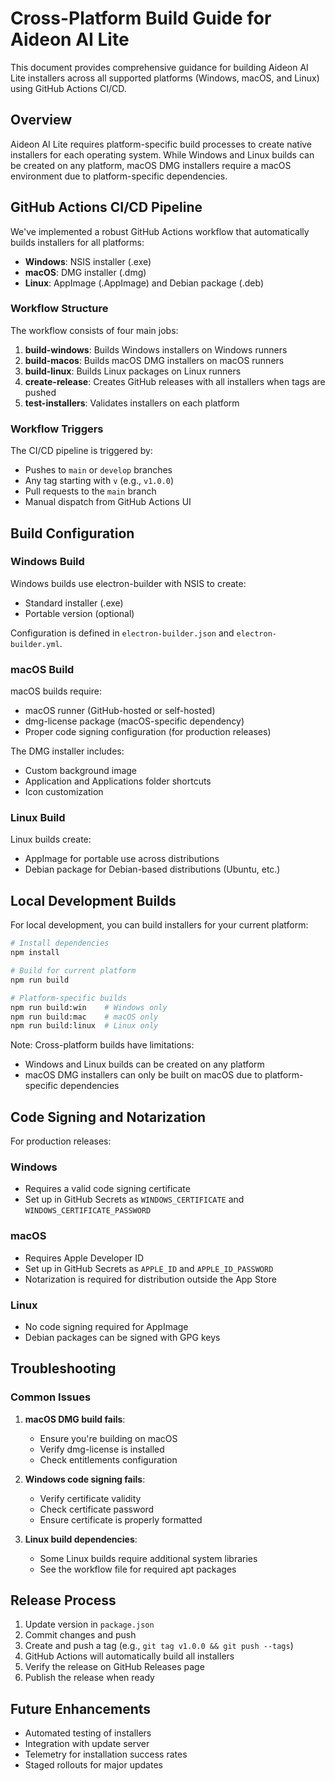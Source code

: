 # Cross-Platform Build Guide for Aideon AI Lite

This document provides comprehensive guidance for building Aideon AI Lite installers across all supported platforms (Windows, macOS, and Linux) using GitHub Actions CI/CD.

## Overview

Aideon AI Lite requires platform-specific build processes to create native installers for each operating system. While Windows and Linux builds can be created on any platform, macOS DMG installers require a macOS environment due to platform-specific dependencies.

## GitHub Actions CI/CD Pipeline

We've implemented a robust GitHub Actions workflow that automatically builds installers for all platforms:

- **Windows**: NSIS installer (.exe)
- **macOS**: DMG installer (.dmg)
- **Linux**: AppImage (.AppImage) and Debian package (.deb)

### Workflow Structure

The workflow consists of four main jobs:

1. **build-windows**: Builds Windows installers on Windows runners
2. **build-macos**: Builds macOS DMG installers on macOS runners
3. **build-linux**: Builds Linux packages on Linux runners
4. **create-release**: Creates GitHub releases with all installers when tags are pushed
5. **test-installers**: Validates installers on each platform

### Workflow Triggers

The CI/CD pipeline is triggered by:
- Pushes to `main` or `develop` branches
- Any tag starting with `v` (e.g., `v1.0.0`)
- Pull requests to the `main` branch
- Manual dispatch from GitHub Actions UI

## Build Configuration

### Windows Build

Windows builds use electron-builder with NSIS to create:
- Standard installer (.exe)
- Portable version (optional)

Configuration is defined in `electron-builder.json` and `electron-builder.yml`.

### macOS Build

macOS builds require:
- macOS runner (GitHub-hosted or self-hosted)
- dmg-license package (macOS-specific dependency)
- Proper code signing configuration (for production releases)

The DMG installer includes:
- Custom background image
- Application and Applications folder shortcuts
- Icon customization

### Linux Build

Linux builds create:
- AppImage for portable use across distributions
- Debian package for Debian-based distributions (Ubuntu, etc.)

## Local Development Builds

For local development, you can build installers for your current platform:

```bash
# Install dependencies
npm install

# Build for current platform
npm run build

# Platform-specific builds
npm run build:win    # Windows only
npm run build:mac    # macOS only
npm run build:linux  # Linux only
```

Note: Cross-platform builds have limitations:
- Windows and Linux builds can be created on any platform
- macOS DMG installers can only be built on macOS due to platform-specific dependencies

## Code Signing and Notarization

For production releases:

### Windows
- Requires a valid code signing certificate
- Set up in GitHub Secrets as `WINDOWS_CERTIFICATE` and `WINDOWS_CERTIFICATE_PASSWORD`

### macOS
- Requires Apple Developer ID
- Set up in GitHub Secrets as `APPLE_ID` and `APPLE_ID_PASSWORD`
- Notarization is required for distribution outside the App Store

### Linux
- No code signing required for AppImage
- Debian packages can be signed with GPG keys

## Troubleshooting

### Common Issues

1. **macOS DMG build fails**:
   - Ensure you're building on macOS
   - Verify dmg-license is installed
   - Check entitlements configuration

2. **Windows code signing fails**:
   - Verify certificate validity
   - Check certificate password
   - Ensure certificate is properly formatted

3. **Linux build dependencies**:
   - Some Linux builds require additional system libraries
   - See the workflow file for required apt packages

## Release Process

1. Update version in `package.json`
2. Commit changes and push
3. Create and push a tag (e.g., `git tag v1.0.0 && git push --tags`)
4. GitHub Actions will automatically build all installers
5. Verify the release on GitHub Releases page
6. Publish the release when ready

## Future Enhancements

- Automated testing of installers
- Integration with update server
- Telemetry for installation success rates
- Staged rollouts for major updates
